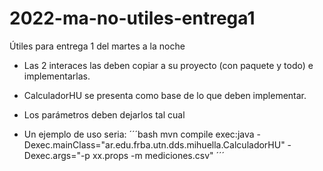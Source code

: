 # 2022-ma-no-utiles-entrega1
Útiles para entrega 1 del martes a la noche

- Las 2 interaces las deben copiar a su proyecto (con paquete y todo)
e implementarlas.

- CalculadorHU se presenta como base de lo que deben implementar.
- Los parámetros deben dejarlos tal cual
- Un ejemplo de uso seria:
´´´bash
mvn compile  exec:java -Dexec.mainClass="ar.edu.frba.utn.dds.mihuella.CalculadorHU" -Dexec.args="-p xx.props -m mediciones.csv"
´´´